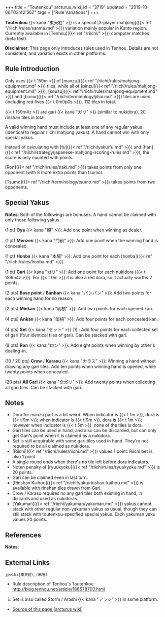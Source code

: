 +++
title = "Toutenkou"
arcturus_wiki_id = "3719"
updated = "2019-10-06T03:42:56Z"
tags = ["Rule Variations"]
+++

**Toutenkou** {{< kana "東天紅" >}} is a special [3-player
mahjong]({{< ref "/riichi/rules/sanma.md" >}}) variation mainly popular in Kanto region. Currently
available in [Tenhou]({{< ref "/riichi/" >}}) computer matches (beta test).

**Disclaimer**: This page only introduces rules used in Tenhou. Details are not consistent, and
variation exists in other platforms.

## Rule Introduction

Only uses {{< t 159m >}} of [manzu]({{< ref "/riichi/rules/mahjong-equipment.md" >}}) tiles, while
all of [pinzu]({{< ref "/riichi/rules/mahjong-equipment.md" >}}),
[souzu]({{< ref "/riichi/rules/mahjong-equipment.md" >}}) and
[honor]({{< ref "/riichi/terminology/jihai.md" >}}) tiles are used (including red fives
{{< t 0m0p0s >}}). 112 tiles in total.

{{< t 159m4z >}} are gari {{< kana "ガリ" >}} (similar to nukidora). 20 rinshan tiles in total.

A valid winning hand must include at least one of any regular yakus (identical to regular riichi
mahjong yakus). A hand cannot win with only special yakus.

Instead of calculating with [fu]({{< ref "/riichi/yaku/fu.md" >}}) and
[han]({{< ref "/riichi/strategy/japanese-mahjong-scoring-rules.md" >}}), the score is only counted
with points.

[Ron]({{< ref "/riichi/rules/naki.md" >}}) takes points from only one opponent (with 8 more extra
points than tsumo).

[Tsumo]({{< ref "/riichi/terminology/tsumo.md" >}}) takes points from two opponents.

## Special Yakus

**Notes**: Both of the followings are bonuses. A hand cannot be claimed with only those following
yakus.

(1 pt) **Oya** {{< kana "親" >}}: Add one point when winning as dealer.

(1 pt) **Menzen** {{< kana "門前" >}}: Add one point when the winning hand is concealed.

(1 pt) **Honba** {{< kana "本場" >}}: Add one point for each
[honba]({{< ref "/riichi/rules/honba.md" >}}).

(1 pt) **Gari** {{< kana "ガリ" >}}: Add one point for each nukidora ({{< t 159m4z >}}). For
{{< t 0m >}} it is also a red dora, so it actually worths 2 points.

(2 pts) **Base point** / **Banban** {{< kana "バンバン" >}}: Add two points for each winning hand
for no reason.

(2 pts) **Minkan** {{< kana "明槓" >}}: Add two points for each opened kan.

(4 pts) **Ankan** {{< kana "暗槓" >}}: Add four points for each concealed kan.

(4 pts) **Set** {{< kana "セット" >}} \[1\] : Add four points for each collected set of gari (four
identical tiles of gari). Can be stacked with gari.

(8 pts) **Ron** {{< kana "ロン" >}}: Add eight points when winning by other's dealing-in.

(10 / 20 pts) **Crow** / **Karasu** {{< kana "カラス" >}}: Winning a hand without drawing any gari
tiles. Add ten points when winning hand is opened, while twenty points when concealed.

(20 pts) **All Gari** {{< kana "全ガリ" >}}: Add twenty points when collecting all gari tiles. Can
be stacked with gari.

## Notes

- Dora for manzu part is a bit weird. When indicator is {{< t 1m >}}, dora is {{< t 9m >}}; when
  indicator is {{< t 9m >}}, dora is {{< t 1m >}}; however when indicator is {{< t 5m >}}, none of
  the tiles is dora.
- Gari tiles can be used in hand, and also can be discarded, but can only get Gari's point when it
  is claimed as a nukidora.
- Set is still acquirable with some gari tiles used in hand. They're not required to be all claimed
  as nukidora.
- [Riichi]({{< ref "/riichi/rules/riichi.md" >}}) values 1 point. Riichi bet is also 1 point.
- A single round ends when there's no tile left before dora indicators.
- Noten penalty of [ryuukyoku]({{< ref "/riichi/rules/ryuukyoku.md" >}}) is 20 points.
- Gari can be claimed even in last turn.
- [Rinshan Kaihou]({{< ref "/riichi/yaku/rinshan-kaihou.md" >}}) is available with rinshan tiles
  drawn from Gari.
- Crow / Karasu requires no any gari tiles both existing in hand, in discards and used as nukidoras.
- [Yakuman]({{< ref "/riichi/yakuman/yakuman.md" >}}) yakus cannot stack with other regular
  non-yakuman yakus as usual, though they can still stack with toutenkou-specified special yakus.
  Each yakuman yaku values 20 points.

## References

<references/>

**Notes**:

<references group="note"/>

## External Links

`jpwiki|東天紅\_(麻雀)`

- Rule description of Tenhou's Toutenkou: <http://blog.tenhou.net/article/186578700.html>

<!-- end list -->

1.  Set is also called Storm / Arashi {{< kana "アラシ" >}} in some platform.

- [Source of this page [arcturus wiki]](http://arcturus.su/wiki/Toutenkou)
